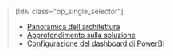 > [!div class="op_single_selector"]
> * [Panoramica dell'architettura](../articles/machine-learning/cortana-analytics-playbook-vehicle-telemetry.md)
> * [Approfondimento sulla soluzione](../articles/machine-learning/cortana-analytics-playbook-vehicle-telemetry-deep-dive.md)
> * [Configurazione del dashboard di PowerBI](../articles/machine-learning/cortana-analytics-playbook-vehicle-telemetry-powerbi.md)
> 
> 



<!--HONumber=Nov16_HO3-->


